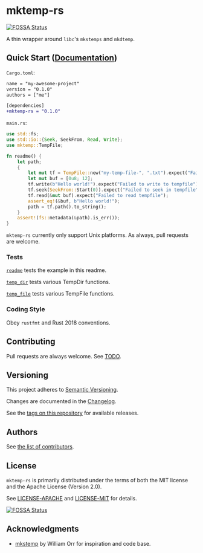 # mktemp-rs
[![FOSSA Status](https://app.fossa.io/api/projects/git%2Bgithub.com%2Fowenthewizard%2Fmktemp-rs.svg?type=shield)](https://app.fossa.io/projects/git%2Bgithub.com%2Fowenthewizard%2Fmktemp-rs?ref=badge_shield)


A thin wrapper around `libc`'s `mkstemps` and `mkdtemp`.

## Quick Start ([Documentation](https://docs.rs/mktemp-rs))

`Cargo.toml`:
```diff
name = "my-awesome-project"
version = "0.1.0"
authors = ["me"]

[dependencies]
+mktemp-rs = "0.1.0"
```

`main.rs`:
```rust
use std::fs;
use std::io::{Seek, SeekFrom, Read, Write};
use mktemp::TempFile;

fn readme() {
    let path;
    {
        let mut tf = TempFile::new("my-temp-file-", ".txt").expect("Failed to create tempfile");
        let mut buf = [0u8; 12];
        tf.write(b"Hello world!").expect("Failed to write to tempfile");
        tf.seek(SeekFrom::Start(0)).expect("Failed to seek in tempfile");
        tf.read(&mut buf).expect("Failed to read tempfile");
        assert_eq!(&buf, b"Hello world!");
        path = tf.path().to_string();
    }
    assert!(fs::metadata(&path).is_err());
}
```

`mktemp-rs` currently only support Unix platforms. As always, pull requests are welcome.

### Tests

[`readme`](tests/readme.rs) tests the example in this readme.

[`temp_dir`](tests/temp_dir.rs) tests various TempDir functions.

[`temp_file`](tests/temp_file.rs) tests various TempFile functions.

### Coding Style

Obey `rustfmt` and Rust 2018 conventions.

## Contributing

Pull requests are always welcome. See [TODO](TODO.md).

## Versioning

This project adheres to [Semantic Versioning](https://semver.org/spec/v2.0.0.html).

Changes are documented in the [Changelog](CHANGELOG.md).

See the [tags on this repository](https://github.com/owenthewizard/mktemp-rs/tags) for available releases.

## Authors

See [the list of contributors](https://github.com/owenthewizard/mktemp-rs/contributors).

## License

`mktemp-rs` is primarily distributed under the terms of both the MIT license and the Apache License (Version 2.0).

See [LICENSE-APACHE](LICENSE-APACHE.md) and [LICENSE-MIT](LICENSE-MIT.md) for details.


[![FOSSA Status](https://app.fossa.io/api/projects/git%2Bgithub.com%2Fowenthewizard%2Fmktemp-rs.svg?type=large)](https://app.fossa.io/projects/git%2Bgithub.com%2Fowenthewizard%2Fmktemp-rs?ref=badge_large)

## Acknowledgments

* [mkstemp](https://gitlab.com/worr/mkstemp) by William Orr for inspiration and code base.